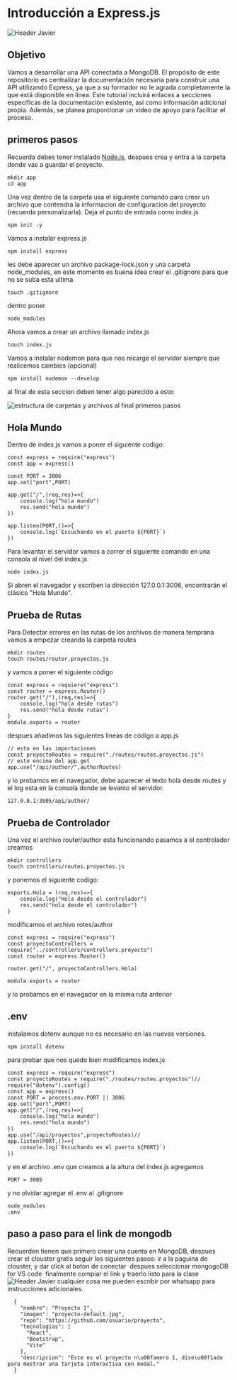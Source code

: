 # Introducción a Express.js

<img src="img/JavierSanchez.png" alt="Header Javier">

## Objetivo

Vamos a desarrollar una API conectada a MongoDB. El propósito de este repositorio es centralizar la documentación necesaria para construir una API utilizando Express, ya que a su formador no le agrada completamente la que está disponible en línea. Este tutorial incluirá enlaces a secciones específicas de la documentación existente, así como información adicional propia. Además, se planea proporcionar un video de apoyo para facilitar el proceso.

## primeros pasos
Recuerda debes tener instalado [Node.js](https://nodejs.org/en/download), despues crea y entra a la carpeta donde vas a guardar el proyecto. 
```
mkdir app
cd app
```
Una vez dentro de la carpeta usa el siguiente comando para crear un archivo que contendra la informacion de configuracion del proyecto (recuerda personalizarla). Deja el punto de entrada como index.js
```
npm init -y
```

Vamos a instalar express.js

```
npm install express
```
les debe aparecer un archivo package-lock.json y una carpeta node_modules, en este momento es buena idea crear el .gitignore para que no se suba esta ultima.
```
touch .gitignore
```
dentro poner
```
node_modules
```
Ahora vamos a crear un archivo llamado index.js
```
touch index.js
```
Vamos  a instalar nodemon para que nos recarge el servidor siempre que realicemos cambios (opcional)
```
npm install nodemon --develop
```

al final de esta seccion deben tener algo parecido a esto: 



<img src="img/primeros_pasos.png" alt="estructura de carpetas y archivos al final primeros pasos">

## Hola Mundo

Dentro de index.js vamos a poner el siguiente codigo:
```
const express = require("express")
const app = express()

const PORT = 3006
app.set("port",PORT)

app.get("/",(req,res)=>{
    console.log("hola mundo")
    res.send("hola mundo")
})

app.listen(PORT,()=>{
    console.log(`Escuchando en el puerto ${PORT}`)
})

```

Para levantar el servidor vamos a correr el siguiente comando en una consola al nivel del index.js
```
node index.js
```
Si abren el navegador y escriben la dirección 127.0.0.1:3006, encontrarán el clásico "Hola Mundo".

## Prueba de Rutas

Para Detectar errores en las rutas de los archivos de manera temprana vamos a empezar creando la carpeta routes 

```
mkdir routes
touch routes/router.proyectos.js
```

y vamos a poner el siguiente código
```
const express = requiere("express")
const router = express.Router()
router.get("/"),(req,res)=>{
    console.log("hola desde rutas")
    res.send("hola desde rutas")
}
module.exports = router
``` 
despues añadimos las siguientes lineas de código a app.js
```
// esto en las importaciones
const proyectoRoutes = require("./routes/routes.proyectos.js")
// esto encima del app.get
app.use("/api/author/",authorRoutes)
```

y lo probamos en el navegador, debe aparecer el texto hola desde routes y el log esta en la consola donde se levanto el servidor.
```
127.0.0.1:3005/api/author/
```

## Prueba de Controlador
Una vez el archivo router/author esta funcionando pasamos a el controlador creamos
```
mkdir controllers
touch controllers/routes.proyectos.js
```
y ponemos el siguiente codigo:
```
exports.Hola = (req,res)=>{
    console.log("Hola desde el controlador")
    res.send("hola desde el controlador")
}
```
modificamos el archivo rotes/author

```
const express = require("express")
const proyectoControllers = require("../controllers/controllers.proyecto")
const router = express.Router()

router.get("/", proyectoControllers.Hola)

module.exports = router

```
y lo probamos en el navegador en la misma ruta anterior
## .env
instalamos dotenv aunque no es necesario en las nuevas versiones.
```
npm install dotenv
```
para probar que nos quedo bien modificamos index.js
```
const express = require("express")
const proyectoRoutes = require("./routes/routes.proyectos")//
require("dotenv").config()
const app = express()
const PORT = process.env.PORT || 3006
app.set("port",PORT)
app.get("/",(req,res)=>{
    console.log("hola mundo")
    res.send("hola mundo")
})
app.use("/api/proyectos",proyectoRoutes)//
app.listen(PORT,()=>{
    console.log(`Escuchando en el puerto ${PORT}`)
})
```
y en el archivo .env que creamos a la altura del index.js agregamos 
```
PORT = 3005
```
y no olvidar agregar el .env al .gitignore
```
node_modules
.env
```
## paso a paso para el link de mongodb
Recuerden tienen que primero crear una cuenta en MongoDB, despues crear el clouster gratis seguir los siguientes pasos:
ir a la paguina de clouster, y dar click al boton de conectar
<img src="img/clouster.png" alt="">
despues seleccionar mongogoDB for VS code
<img src="img/forVisual.png" alt="">
finalmente compiar el link y traerlo listo para la clase 
<img src="img/link.png" alt="Header Javier">
cualquier cosa me pueden escribir por whatsapp para instrucciones adicionales.
```
  {
    "nombre": "Proyecto 1",
    "imagen": "proyecto-default.jpg",
    "repo": "https://github.com/usuario/proyecto",
    "tecnologias": [
      "React",
      "Bootstrap",
      "Vite"
    ],
    "descripcion": "Este es el proyecto n\u00famero 1, dise\u00f1ado para mostrar una tarjeta interactiva con modal."
  }
```

